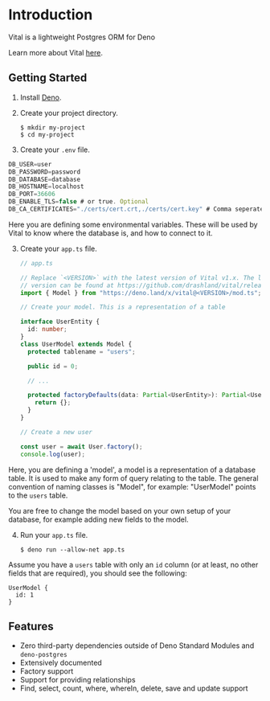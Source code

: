 # Introduction

Vital is a lightweight Postgres ORM for Deno

Learn more about Vital [here](about-vital).

## Getting Started

1. Install [Deno](https://deno.land/).

2. Create your project directory.

   ```shell
   $ mkdir my-project
   $ cd my-project
   ```

3. Create your `.env` file.

```typescript
DB_USER=user
DB_PASSWORD=password
DB_DATABASE=database
DB_HOSTNAME=localhost
DB_PORT=36606
DB_ENABLE_TLS=false # or true. Optional
DB_CA_CERTIFICATES="./certs/cert.crt,./certs/cert.key" # Comma seperated, optional
```

Here you are defining some environmental variables. These will be used by Vital
to know where the database is, and how to connect to it.

3. Create your `app.ts` file.

   ```typescript
   // app.ts

   // Replace `<VERSION>` with the latest version of Vital v1.x. The latest
   // version can be found at https://github.com/drashland/vital/releases/latest
   import { Model } from "https://deno.land/x/vital@<VERSION>/mod.ts";

   // Create your model. This is a representation of a table

   interface UserEntity {
     id: number;
   }
   class UserModel extends Model {
     protected tablename = "users";

     public id = 0;

     // ...

     protected factoryDefaults(data: Partial<UserEntity>): Partial<UserEntity> {
       return {};
     }
   }

   // Create a new user

   const user = await User.factory();
   console.log(user);
   ```

Here, you are defining a 'model', a model is a representation of a database
table. It is used to make any form of query relating to the table. The general
convention of naming classes is "<non plural table name>Model", for example:
"UserModel" points to the `users` table.

You are free to change the model based on your own setup of your database, for
example adding new fields to the model.

4. Run your `app.ts` file.

   ```shell
   $ deno run --allow-net app.ts
   ```

Assume you have a `users` table with only an `id` column (or at least, no other
fields that are required), you should see the following:

```shell
UserModel {
  id: 1
}
```

## Features

- Zero third-party dependencies outside of Deno Standard Modules and
  `deno-postgres`
- Extensively documented
- Factory support
- Support for providing relationships
- Find, select, count, where, whereIn, delete, save and update support

